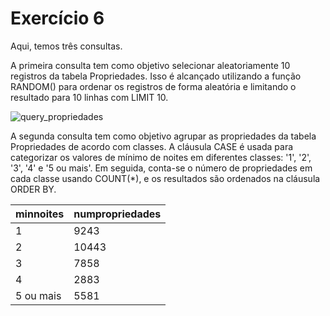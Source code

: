 # Exercício 6

Aqui, temos três consultas. 

A primeira consulta tem como objetivo selecionar aleatoriamente 10 registros da tabela Propriedades. Isso é alcançado utilizando a função RANDOM() para ordenar os registros de forma aleatória e limitando o resultado para 10 linhas com LIMIT 10.

![query_propriedades](markdown/ex6.png)

A segunda consulta tem como objetivo agrupar as propriedades da tabela Propriedades de acordo com classes. A cláusula CASE é usada para categorizar os valores de mínimo de noites em diferentes classes: '1', '2', '3', '4' e '5 ou mais'. Em seguida, conta-se o número de propriedades em cada classe usando COUNT(*), e os resultados são ordenados na cláusula ORDER BY.

| **minnoites** | **numpropriedades** |
|---------------|---------------------|
| 1             | 9243                |
| 2             | 10443               |
| 3             | 7858                |
| 4             | 2883                |
| 5 ou mais     | 5581                |
